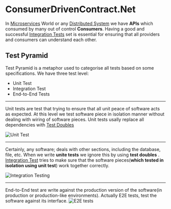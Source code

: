# ConsumerDrivenContract.Net

In [Microservices](https://martinfowler.com/articles/microservices.html) World or any [Distributed System](https://en.wikipedia.org/wiki/Distributed_computing) we have **APIs** which consumed by many out of control **Consumers**.
Having a good and successful [Integration Tests](https://martinfowler.com/bliki/IntegrationTest.html) set is essential for ensuring that all providers and consumers can understand each other.

## Test Pyramid

Test Pyramid is a metaphor used to categorise all tests based on some specifications.
We have three test level:
* Unit Test
* Integration Test
* End-to-End Tests

***
Unit tests are test that trying to ensure that all unit peace of software acts as expected. At this level we test software piece in isolation manner without dealing with wiring of software pieces. Unit tests usally replace all dependencies with [Test Doubles](https://martinfowler.com/bliki/TestDouble.html)

![Unit Test](https://martinfowler.com/articles/practical-test-pyramid/unitTest.png)

***
Certainly, any software; deals with other sections, including the database, file, etc. When we write __unite tests__ we ignore this by using __test doubles__ . [Integration Test](https://martinfowler.com/bliki/IntegrationTest.html) tries to make sure that the software pieces(__which tested in isolation using unit test__) work together correctly. 

![Integration Testing](https://martinfowler.com/bliki/images/integrationTesting/sketch.png)

***

End-to-End test are write against the production version of the software(in production or production-like environments). Actually E2E tests, test the software against its interface.
![E2E tests](https://martinfowler.com/articles/practical-test-pyramid/e2etests.png)
